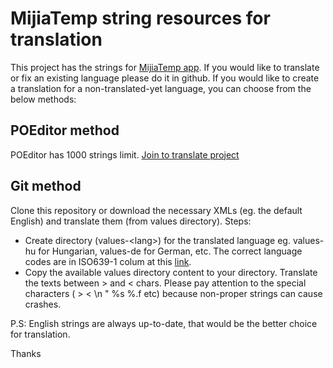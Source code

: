 # MijiaTemp string resources for translation

This project has the strings for [MijiaTemp app](https://play.google.com/store/apps/details?id=com.smrtprjcts.mijiabt).
If you would like to translate or fix an existing language please do it in github.
If you would like to create a translation for a non-translated-yet language, you can choose from the below methods:

## POEditor method
POEditor has 1000 strings limit. [Join to translate project](https://poeditor.com/join/project/aBfzBj2DX6)

## Git method

Clone this repository or download the necessary XMLs (eg. the default English) and translate them (from values directory). 
Steps: 
* Create directory (values-\<lang\>) for the translated language eg. values-hu for Hungarian, values-de for German, etc. The correct language codes are in ISO639-1 colum at this [link](http://www.loc.gov/standards/iso639-2/php/code_list.php).
* Copy the available values directory content to your directory. Translate the texts between > and < chars. Please pay attention to the special characters ( > < \n \" %s %.f etc) because non-proper strings can cause crashes.  

P.S: English strings are always up-to-date, that would be the better choice for translation. 

Thanks


